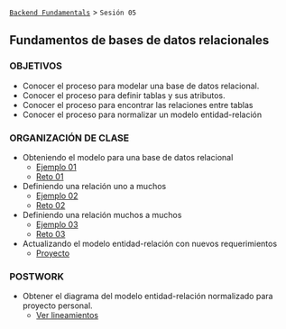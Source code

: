 [`Backend Fundamentals`](../Readme.md) > `Sesión 05`
## Fundamentos de bases de datos relacionales

### OBJETIVOS
 - Conocer el proceso para modelar una base de datos relacional.
 - Conocer el proceso para definir tablas y sus atributos.
 - Conocer el proceso para encontrar las relaciones entre tablas
 - Conocer el proceso para normalizar un modelo entidad-relación

### ORGANIZACIÓN DE CLASE

 - Obteniendo el modelo para una base de datos relacional
   - [Ejemplo 01](Ejemplo-01)
   - [Reto 01](Reto-01)
 - Definiendo una relación uno a muchos
   - [Ejemplo 02](Ejemplo-02)
   - [Reto 02](Reto-02)
 - Definiendo una relación muchos a muchos
   - [Ejemplo 03](Ejemplo-03)
   - [Reto 03](Reto-03)
 - Actualizando el modelo entidad-relación con nuevos requerimientos
   - [Proyecto](Proyecto)

### POSTWORK
 - Obtener el diagrama del modelo entidad-relación normalizado para proyecto personal.
   - [Ver lineamientos](Postwork)
